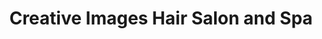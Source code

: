 ---
title: "Creative Images Hair Salon and Spa"
url: /portales/creative-images-hair-salon-and-spa/
shop: Friseur
---